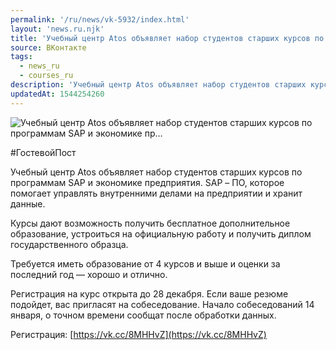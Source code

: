 ```yaml
---
permalink: '/ru/news/vk-5932/index.html'
layout: 'news.ru.njk'
title: 'Учебный центр Atos объявляет набор студентов старших курсов по программам SAP и экономике пр'
source: ВКонтакте
tags:
  - news_ru
  - courses_ru
description: 'Учебный центр Atos объявляет набор студентов старших курсов по программам SAP и экономике пр…'
updatedAt: 1544254260
---
```

![Учебный центр Atos объявляет набор студентов старших курсов по программам SAP и экономике пр…](https://sun9-5.userapi.com/impf/c851416/v851416004/5d161/rnlOaRya4OY.jpg?size=1280x720&quality=96&proxy=1&sign=29fc8717d5d24f69f2e0e14cb0163935&c_uniq_tag=GEW8p9UbOnamguniiE4mP9HNEg5IZ_hJFdUQwkLqO54&type=album)

#ГостевойПост

Учебный центр Atos объявляет набор студентов старших курсов по программам SAP и экономике предприятия. SAP – ПО, которое помогает управлять внутренними делами на предприятии и хранит данные.

Курсы дают возможность получить бесплатное дополнительное образование, устроиться на официальную работу и получить диплом государственного образца.

Требуется иметь образование от 4 курсов и выше и оценки за последний год — хорошо и отлично.

Регистрация на курс открыта до 28 декабря. Если ваше резюме подойдет, вас пригласят на собеседование. Начало собеседований 14 января, о точном времени сообщат после обработки данных.

Регистрация: [https://vk.cc/8MHHvZ](https://vk.cc/8MHHvZ)
